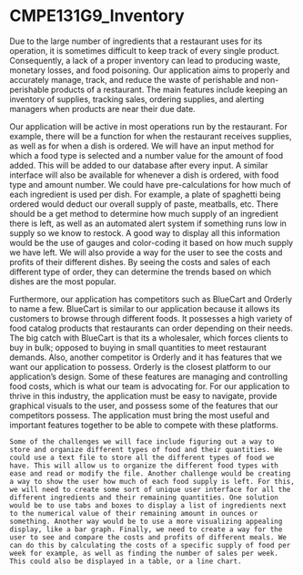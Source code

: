 # CMPE131G9_Inventory

Due to the large number of ingredients that a restaurant uses for its operation, it is sometimes difficult to keep track of every single product. Consequently, a lack of a proper inventory can lead to producing waste, monetary losses, and food poisoning. Our application aims to properly and accurately manage, track, and reduce the waste of perishable and non-perishable products of a restaurant. The main features include keeping an inventory of supplies, tracking sales, ordering supplies, and alerting managers when products are near their due date.

Our application will be active in most operations run by the restaurant. For example, there will be a function for when the restaurant receives supplies, as well as for when a dish is ordered. We will have an input method for which a food type is selected and a number value for the amount of food added. This will be added to our database after every input. A similar interface will also be available for whenever a dish is ordered, with food type and amount number. We could have pre-calculations for how much of each ingredient is used per dish. For example, a plate of spaghetti being ordered would deduct our overall supply of paste, meatballs, etc. There should be a get method to determine how much supply of an ingredient there is left, as well as an automated alert system if something runs low in supply so we know to restock. A good way to display all this information would be the use of gauges and color-coding it based on how much supply we have left. We will also provide a way for the user to see the costs and profits of their different dishes. By seeing the costs and sales of each different type of order, they can determine the trends based on which dishes are the most popular.

Furthermore, our application has competitors such as BlueCart and Orderly to name a few.  BlueCart is similar to our application because it allows its customers to browse through different foods.  It possesses a high variety of food catalog products that restaurants can order depending on their needs. The big catch with BlueCart is that its a wholesaler, which forces clients to buy in bulk; opposed to buying in small quantities to meet restaurant demands.  Also, another competitor is Orderly and it has features that we want our application to possess.  Orderly is the closest platform to our application’s design.  Some of these features are managing and controlling food costs, which is what our team is advocating for.  For our application to thrive in this industry, the application must be easy to navigate, provide graphical visuals to the user, and possess some of the features that our competitors possess.  The application must bring the most useful and important features together to be able to compete with these platforms.

	Some of the challenges we will face include figuring out a way to store and organize different types of food and their quantities. We could use a text file to store all the different types of food we have. This will allow us to organize the different food types with ease and read or modify the file. Another challenge would be creating a way to show the user how much of each food supply is left. For this, we will need to create some sort of unique user interface for all the different ingredients and their remaining quantities. One solution would be to use tabs and boxes to display a list of ingredients next to the numerical value of their remaining amount in ounces or something. Another way would be to use a more visualizing appealing display, like a bar graph. Finally, we need to create a way for the user to see and compare the costs and profits of different meals. We can do this by calculating the costs of a specific supply of food per week for example, as well as finding the number of sales per week. This could also be displayed in a table, or a line chart.
